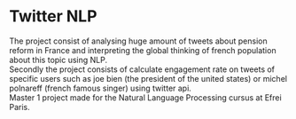 # Twitter NLP

The project consist of analysing huge amount of tweets about pension reform in France and interpreting the global thinking of french population about this topic using NLP.  
Secondly the project consists of calculate engagement rate on tweets of specific users such as joe bien (the president of the united states) or michel polnareff (french famous singer) using twitter api.  
Master 1 project made for the Natural Language Processing cursus at Efrei Paris.  
